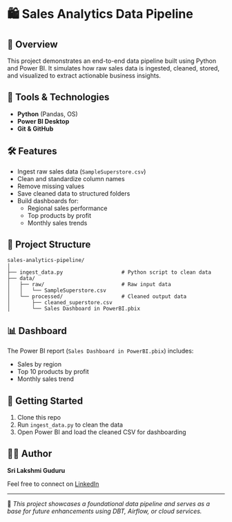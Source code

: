 
# 🛍️ Sales Analytics Data Pipeline

## 📌 Overview
This project demonstrates an end-to-end data pipeline built using Python and Power BI. It simulates how raw sales data is ingested, cleaned, stored, and visualized to extract actionable business insights.

## 🧰 Tools & Technologies
- **Python** (Pandas, OS)
- **Power BI Desktop**
- **Git & GitHub**

## 🛠️ Features
- Ingest raw sales data (`SampleSuperstore.csv`)
- Clean and standardize column names
- Remove missing values
- Save cleaned data to structured folders
- Build dashboards for:
  - Regional sales performance
  - Top products by profit
  - Monthly sales trends

## 📂 Project Structure
```
sales-analytics-pipeline/
│
├── ingest_data.py                   # Python script to clean data
├── data/
│   ├── raw/                         # Raw input data
│   │   └── SampleSuperstore.csv
│   └── processed/                   # Cleaned output data
│       ├── cleaned_superstore.csv
│       └── Sales Dashboard in PowerBI.pbix
```

## 📊 Dashboard
The Power BI report (`Sales Dashboard in PowerBI.pbix`) includes:
- Sales by region
- Top 10 products by profit
- Monthly sales trend

## 🚀 Getting Started
1. Clone this repo
2. Run `ingest_data.py` to clean the data
3. Open Power BI and load the cleaned CSV for dashboarding

## 🙋‍♀️ Author
**Sri Lakshmi Guduru**

Feel free to connect on [LinkedIn](https://www.linkedin.com/in/guduru-sri-lakshmi)

---

📌 *This project showcases a foundational data pipeline and serves as a base for future enhancements using DBT, Airflow, or cloud services.*
